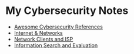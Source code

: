 # My Cybersecurity Notes


- [Awesome Cybersecurity References](awesome-cybersecurity-references.md)
- [Internet & Networks](internet_and_networks.md)
- [Network Clients and ISP](network_clients_and_isp.md)
- [Information Search and Evaluation](research.md)
